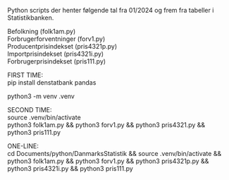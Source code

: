 Python scripts der henter følgende tal fra 01/2024 og frem fra tabeller i Statistikbanken. 

Befolkning (folk1am.py)  
Forbrugerforventninger (forv1.py)  
Producentprisindekset (pris4321p.py)  
Importprisindekset (pris4321i.py)  
Forbrugerprisindekset (pris111.py)  

FIRST TIME:  
pip install denstatbank pandas 

python3 -m venv .venv

SECOND TIME:  
source .venv/bin/activate  
python3 folk1am.py && python3 forv1.py && python3 pris4321.py && python3 pris111.py

ONE-LINE:  
cd Documents/python/DanmarksStatistik && source .venv/bin/activate && python3 folk1am.py && python3 forv1.py && python3 pris4321p.py && python3 pris4321i.py && python3 pris111.py  



